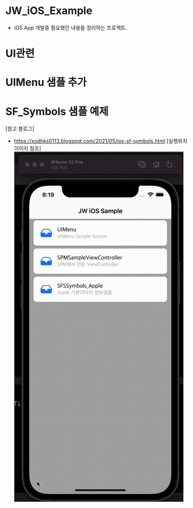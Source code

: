 # JW_iOS_Example
* iOS App 개발중 필요했던 내용들 정리하는 프로젝트.

# UI관련
# UIMenu 샘플 추가


# SF_Symbols 샘플 예제
[참고 블로그]
 - https://xodhks0113.blogspot.com/2021/05/ios-sf-symbols.html
[실행위치 이미지 참조]
<img src="https://github.com/kimjiwook/JW_iOS_Example/blob/main/resource/SF_Symbols.gif"></img>
